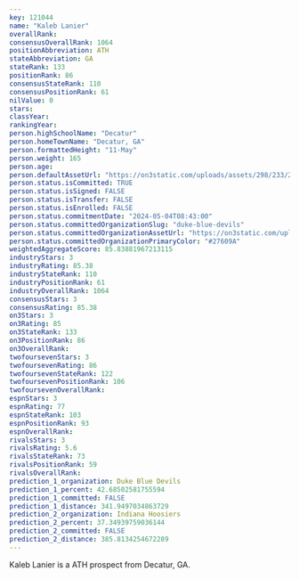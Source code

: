 ```yaml
---
key: 121044
name: "Kaleb Lanier"
overallRank: 
consensusOverallRank: 1064
positionAbbreviation: ATH
stateAbbreviation: GA
stateRank: 133
positionRank: 86
consensusStateRank: 110
consensusPositionRank: 61
nilValue: 0
stars: 
classYear: 
rankingYear: 
person.highSchoolName: "Decatur"
person.homeTownName: "Decatur, GA"
person.formattedHeight: "11-May"
person.weight: 165
person.age: 
person.defaultAssetUrl: "https://on3static.com/uploads/assets/298/233/233298.png"
person.status.isCommitted: TRUE
person.status.isSigned: FALSE
person.status.isTransfer: FALSE
person.status.isEnrolled: FALSE
person.status.commitmentDate: "2024-05-04T08:43:00"
person.status.committedOrganizationSlug: "duke-blue-devils"
person.status.committedOrganizationAssetUrl: "https://on3static.com/uploads/assets/912/149/149912.svg"
person.status.committedOrganizationPrimaryColor: "#27609A"
weightedAggregateScore: 85.83881967213115
industryStars: 3
industryRating: 85.38
industryStateRank: 110
industryPositionRank: 61
industryOverallRank: 1064
consensusStars: 3
consensusRating: 85.38
on3Stars: 3
on3Rating: 85
on3StateRank: 133
on3PositionRank: 86
on3OverallRank: 
twofoursevenStars: 3
twofoursevenRating: 86
twofoursevenStateRank: 122
twofoursevenPositionRank: 106
twofoursevenOverallRank: 
espnStars: 3
espnRating: 77
espnStateRank: 103
espnPositionRank: 93
espnOverallRank: 
rivalsStars: 3
rivalsRating: 5.6
rivalsStateRank: 73
rivalsPositionRank: 59
rivalsOverallRank: 
prediction_1_organization: Duke Blue Devils
prediction_1_percent: 42.68502581755594
prediction_1_committed: FALSE
prediction_1_distance: 341.9497034863729
prediction_2_organization: Indiana Hoosiers
prediction_2_percent: 37.34939759036144
prediction_2_committed: FALSE
prediction_2_distance: 385.8134254672289
---
```

Kaleb Lanier is a ATH prospect from Decatur, GA.